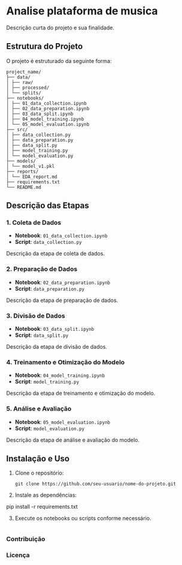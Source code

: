 # Analise plataforma de musica

Descrição curta do projeto e sua finalidade.

## Estrutura do Projeto

O projeto é estruturado da seguinte forma:

```
project_name/
├── data/
│ ├── raw/
│ ├── processed/
│ └── splits/
├── notebooks/
│ ├── 01_data_collection.ipynb
│ ├── 02_data_preparation.ipynb
│ ├── 03_data_split.ipynb
│ ├── 04_model_training.ipynb
│ └── 05_model_evaluation.ipynb
├── src/
│ ├── data_collection.py
│ ├── data_preparation.py
│ ├── data_split.py
│ ├── model_training.py
│ └── model_evaluation.py
├── models/
│ └── model_v1.pkl
├── reports/
│ └── EDA_report.md
├── requirements.txt
└── README.md
```

## Descrição das Etapas

### 1. Coleta de Dados

- **Notebook**: `01_data_collection.ipynb`
- **Script**: `data_collection.py`
  
Descrição da etapa de coleta de dados.

### 2. Preparação de Dados

- **Notebook**: `02_data_preparation.ipynb`
- **Script**: `data_preparation.py`

Descrição da etapa de preparação de dados.

### 3. Divisão de Dados

- **Notebook**: `03_data_split.ipynb`
- **Script**: `data_split.py`

Descrição da etapa de divisão de dados.

### 4. Treinamento e Otimização do Modelo

- **Notebook**: `04_model_training.ipynb`
- **Script**: `model_training.py`

Descrição da etapa de treinamento e otimização do modelo.

### 5. Análise e Avaliação

- **Notebook**: `05_model_evaluation.ipynb`
- **Script**: `model_evaluation.py`

Descrição da etapa de análise e avaliação do modelo.

## Instalação e Uso

1. Clone o repositório:

   ```
   git clone https://github.com/seu-usuario/nome-do-projeto.git

2.  Instale as dependências:

pip install -r requirements.txt

3. Execute os notebooks ou scripts conforme necessário.
    ```
### Contribuição

### Licença

